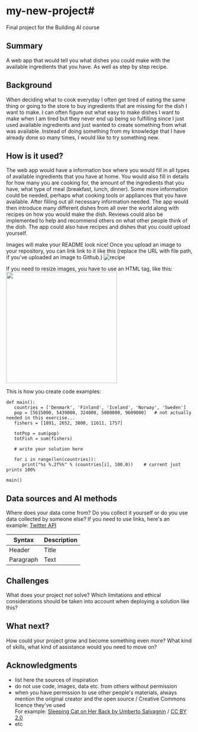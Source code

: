 # my-new-project#

Final project for the Building AI course

## Summary

A web app that would tell you what dishes you could make with the available ingredients that you have. As well as step by step recipe. 


## Background

When deciding what to cook everyday I often get tired of eating the same thing or going to the store to buy ingredients that are missing for the dish I want to make. I can often figure out what easy to make dishes I want to make when I am tired but they never end up being so fulfilling since I just used available ingredients and just wanted to create something from what was available. Instead of doing something from my knowledge that I have already done so many times, I would like to try something new. 


## How is it used?

The web app would have a information box where you would fill in all types of available ingredients that you have at home. You would also fill in details for how many you are cooking for, the amount of the ingredients that you have, what type of meal (breakfast, lunch, dinner). Some more information could be needed, perhaps what cooking tools or appliances that you have available. After filling out all necessary information needed. The app would then introduce many different dishes from all over the world along with recipes on how you would make the dish. Reviews could also be implemented to help and recommend others on what other people think of the dish. The app could also have recipes and dishes that you could upload yourself. 

Images will make your README look nice!
Once you upload an image to your repository, you can link link to it like this (replace the URL with file path, if you've uploaded an image to Github.)
![recipe]()

If you need to resize images, you have to use an HTML tag, like this:
<img src="" width="300">

This is how you create code examples:
```
def main():
   countries = ['Denmark', 'Finland', 'Iceland', 'Norway', 'Sweden']
   pop = [5615000, 5439000, 324000, 5080000, 9609000]   # not actually needed in this exercise...
   fishers = [1891, 2652, 3800, 11611, 1757]

   totPop = sum(pop)
   totFish = sum(fishers)

   # write your solution here

   for i in range(len(countries)):
      print("%s %.2f%%" % (countries[i], 100.0))    # current just prints 100%

main()
```


## Data sources and AI methods
Where does your data come from? Do you collect it yourself or do you use data collected by someone else?
If you need to use links, here's an example:
[Twitter API](https://developer.twitter.com/en/docs)

| Syntax      | Description |
| ----------- | ----------- |
| Header      | Title       |
| Paragraph   | Text        |

## Challenges

What does your project _not_ solve? Which limitations and ethical considerations should be taken into account when deploying a solution like this?

## What next?

How could your project grow and become something even more? What kind of skills, what kind of assistance would you  need to move on? 


## Acknowledgments

* list here the sources of inspiration 
* do not use code, images, data etc. from others without permission
* when you have permission to use other people's materials, always mention the original creator and the open source / Creative Commons licence they've used
  <br>For example: [Sleeping Cat on Her Back by Umberto Salvagnin](https://commons.wikimedia.org/wiki/File:Sleeping_cat_on_her_back.jpg#filelinks) / [CC BY 2.0](https://creativecommons.org/licenses/by/2.0)
* etc
